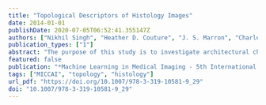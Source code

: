 ```yaml
---
title: "Topological Descriptors of Histology Images"
date: 2014-01-01
publishDate: 2020-07-05T06:52:41.355147Z
authors: ["Nikhil Singh", "Heather D. Couture", "J. S. Marron", "Charles M. Perou", "Marc Niethammer"]
publication_types: ["1"]
abstract: "The purpose of this study is to investigate architectural characteristics of cell arrangements in breast cancer histology images. We propose the use of topological data analysis to summarize the geometric information inherent in tumor cell arrangements. Our goal is to use this information as signatures that encode robust summaries of cell arrangements in tumor tissue as captured through histology images. In particular, using ideas from algebraic topology we construct topological descriptors based on cell nucleus segmentations such as persistency charts and Betti sequences. We assess their performance on the task of discriminating the breast cancer subtypes Basal, Luminal A, Luminal B and HER2. We demonstrate that the topological features contain useful complementary information to image-appearance based features that can improve discriminatory performance of classifiers."
featured: false
publication: "*Machine Learning in Medical Imaging - 5th International Workshop, MLMI 2014, Held in Conjunction with MICCAI 2014, Boston, MA, USA, September 14, 2014. Proceedings*"
tags: ["MICCAI", "topology", "histology"]
url_pdf: "https://doi.org/10.1007/978-3-319-10581-9_29"
doi: "10.1007/978-3-319-10581-9_29"
---
```


